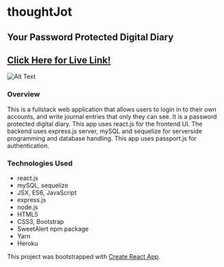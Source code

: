 # thoughtJot
## Your Password Protected Digital Diary  

## [Click Here for Live Link!](https://www.google.com)

![Alt Text](https://media.giphy.com/media/lzo6kkN469WuXr8Nqv/giphy.gif)

### Overview
This is a fullstack web application that allows users to login in to their own accounts, and write journal entries that only they can see. It is a password protected digital diary. This app uses react.js for the frontend UI. The backend uses express.js server, mySQL and sequelize for serverside programming and database handling. This app uses passport.js for authentication. 

### Technologies Used
- react.js
- mySQL, sequelize 
- JSX, ES6, JavaScript
- express.js
- node.js
- HTML5
- CSS3, Bootstrap
- SweetAlert npm package
- Yarn 
- Heroku 




This project was bootstrapped with [Create React App](https://github.com/facebookincubator/create-react-app).